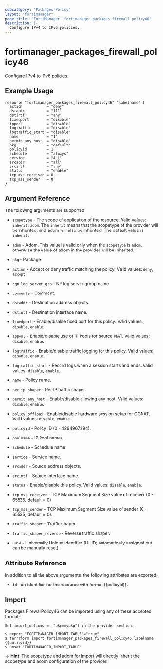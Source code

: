 ```yaml
---
subcategory: "Packages Policy"
layout: "fortimanager"
page_title: "FortiManager: fortimanager_packages_firewall_policy46"
description: |-
  Configure IPv4 to IPv6 policies.
---
```


# fortimanager_packages_firewall_policy46
Configure IPv4 to IPv6 policies.

## Example Usage

```hcl
resource "fortimanager_packages_firewall_policy46" "labelname" {
  action           = "deny"
  dstaddr          = "111"
  dstintf          = "any"
  fixedport        = "disable"
  ippool           = "disable"
  logtraffic       = "disable"
  logtraffic_start = "disable"
  name             = "1"
  permit_any_host  = "disable"
  pkg              = "default"
  policyid         = 1
  schedule         = "always"
  service          = "ALL"
  srcaddr          = "all"
  srcintf          = "any"
  status           = "enable"
  tcp_mss_receiver = 0
  tcp_mss_sender   = 0
}
```

## Argument Reference


The following arguments are supported:

* `scopetype` - The scope of application of the resource. Valid values: `inherit`, `adom`. The `inherit` means that the scopetype of the provider will be inherited, and adom will also be inherited. The default value is `inherit`.
* `adom` - Adom. This value is valid only when the `scopetype` is `adom`, otherwise the value of adom in the provider will be inherited.
* `pkg` - Package.

* `action` - Accept or deny traffic matching the policy. Valid values: `deny`, `accept`.

* `cgn_log_server_grp` - NP log server group name
* `comments` - Comment.
* `dstaddr` - Destination address objects.
* `dstintf` - Destination interface name.
* `fixedport` - Enable/disable fixed port for this policy. Valid values: `disable`, `enable`.

* `ippool` - Enable/disable use of IP Pools for source NAT. Valid values: `disable`, `enable`.

* `logtraffic` - Enable/disable traffic logging for this policy. Valid values: `disable`, `enable`.

* `logtraffic_start` - Record logs when a session starts and ends. Valid values: `disable`, `enable`.

* `name` - Policy name.
* `per_ip_shaper` - Per IP traffic shaper.
* `permit_any_host` - Enable/disable allowing any host. Valid values: `disable`, `enable`.

* `policy_offload` - Enable/disable hardware session setup for CGNAT. Valid values: `disable`, `enable`.

* `policyid` - Policy ID (0 - 4294967294).
* `poolname` - IP Pool names.
* `schedule` - Schedule name.
* `service` - Service name.
* `srcaddr` - Source address objects.
* `srcintf` - Source interface name.
* `status` - Enable/disable this policy. Valid values: `disable`, `enable`.

* `tcp_mss_receiver` - TCP Maximum Segment Size value of receiver (0 - 65535, default = 0)
* `tcp_mss_sender` - TCP Maximum Segment Size value of sender (0 - 65535, default = 0).
* `traffic_shaper` - Traffic shaper.
* `traffic_shaper_reverse` - Reverse traffic shaper.
* `uuid` - Universally Unique Identifier (UUID; automatically assigned but can be manually reset).


## Attribute Reference

In addition to all the above arguments, the following attributes are exported:
* `id` - an identifier for the resource with format {{policyid}}.

## Import

Packages FirewallPolicy46 can be imported using any of these accepted formats:
```
Set import_options = ["pkg=mypkg"] in the provider section.

$ export "FORTIMANAGER_IMPORT_TABLE"="true"
$ terraform import fortimanager_packages_firewall_policy46.labelname {{policyid}}
$ unset "FORTIMANAGER_IMPORT_TABLE"
```
-> **Hint:** The scopetype and adom for import will directly inherit the scopetype and adom configuration of the provider.
